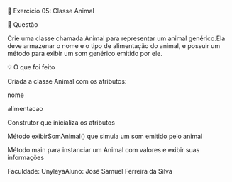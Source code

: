 🐾 Exercício 05: Classe Animal

📖 Questão

Crie uma classe chamada Animal para representar um animal genérico.Ela deve armazenar o nome e o tipo de alimentação do animal, e possuir um método para exibir um som genérico emitido por ele.

💡 O que foi feito

Criada a classe Animal com os atributos:

nome

alimentacao

Construtor que inicializa os atributos

Método exibirSomAnimal() que simula um som emitido pelo animal

Método main para instanciar um Animal com valores e exibir suas informações

Faculdade: UnyleyaAluno: José Samuel Ferreira da Silva